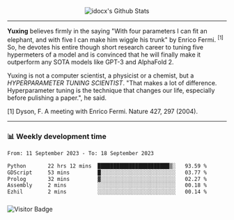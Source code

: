 <div align="center">
    <img align="center" src="https://github-readme-stats.vercel.app/api?username=idocx&show_icons=true&count_private=true&hide_border=true" alt="idocx's Github Stats"></img>
</div>

---

**Yuxing** believes firmly in the saying "With four parameters I can fit an elephant, and with five I can make him wiggle his trunk" by Enrico Fermi. <sup>[1]</sup> So, he devotes his entire though short research career to tuning five hypermeters of a model and is convinced that he will finally make it outperform any SOTA models like GPT-3 and AlphaFold 2.

Yuxing is not a computer scientist, a physicist or a chemist, but a *HYPERPARAMETER TUNING SCIENTIST*. "That makes a lot of difference. Hyperparameter tuning is the technique that changes our life, especially before pulishing a paper.", he said.

[1] Dyson, F. A meeting with Enrico Fermi. Nature 427, 297 (2004).


---

### 📊 Weekly development time
<!--START_SECTION:waka-->

```txt
From: 11 September 2023 - To: 18 September 2023

Python       22 hrs 12 mins  ███████████████████████▒░   93.59 %
GDScript     53 mins         █░░░░░░░░░░░░░░░░░░░░░░░░   03.77 %
Prolog       32 mins         ▓░░░░░░░░░░░░░░░░░░░░░░░░   02.27 %
Assembly     2 mins          ░░░░░░░░░░░░░░░░░░░░░░░░░   00.18 %
Ezhil        2 mins          ░░░░░░░░░░░░░░░░░░░░░░░░░   00.14 %
```

<!--END_SECTION:waka-->

### 

![Visitor Badge](https://visitor-badge.laobi.icu/badge?page_id=idocx.idocx)